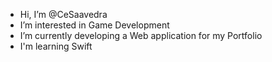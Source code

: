 - Hi, I’m @CeSaavedra
- I’m interested in Game Development
- I’m currently developing a Web application for my Portfolio
- I'm learning Swift

<!---
CeSaavedra/CeSaavedra is a ✨ special ✨ repository because its `README.md` (this file) appears on your GitHub profile.
You can click the Preview link to take a look at your changes.
--->
